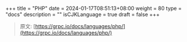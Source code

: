 +++
title = "PHP"
date = 2024-01-17T08:51:13+08:00
weight = 80
type = "docs"
description = ""
isCJKLanguage = true
draft = false
+++

> 原文: [https://grpc.io/docs/languages/php/](https://grpc.io/docs/languages/php/)
